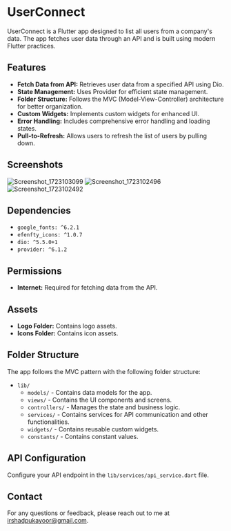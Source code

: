 # UserConnect

UserConnect is a Flutter app designed to list all users from a company's data. The app fetches user data through an API and is built using modern Flutter practices.

## Features

- **Fetch Data from API:** Retrieves user data from a specified API using Dio.
- **State Management:** Uses Provider for efficient state management.
- **Folder Structure:** Follows the MVC (Model-View-Controller) architecture for better organization.
- **Custom Widgets:** Implements custom widgets for enhanced UI.
- **Error Handling:** Includes comprehensive error handling and loading states.
- **Pull-to-Refresh:** Allows users to refresh the list of users by pulling down.

## Screenshots


![Screenshot_1723103099](https://github.com/user-attachments/assets/e953af64-4fb2-4e57-bd74-9c5c62dbf483)
![Screenshot_1723102496](https://github.com/user-attachments/assets/21cb5545-96e2-4fef-a6bb-68e32ed7945e)
![Screenshot_1723102492](https://github.com/user-attachments/assets/4ad921d4-e573-4e30-af32-2a25edf6f77e)

## Dependencies

- `google_fonts: ^6.2.1`
- `efenfty_icons: ^1.0.7`
- `dio: ^5.5.0+1`
- `provider: ^6.1.2`

## Permissions

- **Internet:** Required for fetching data from the API.

## Assets

- **Logo Folder:** Contains logo assets.
- **Icons Folder:** Contains icon assets.


## Folder Structure

The app follows the MVC pattern with the following folder structure:

- `lib/`
  - `models/` - Contains data models for the app.
  - `views/` - Contains the UI components and screens.
  - `controllers/` - Manages the state and business logic.
  - `services/` - Contains services for API communication and other functionalities.
  - `widgets/` - Contains reusable custom widgets.
  - `constants/` - Contains constant values.


## API Configuration

Configure your API endpoint in the `lib/services/api_service.dart` file.

## Contact

For any questions or feedback, please reach out to me at [irshadpukayoor@gmail.com](mailto:irshadpukayoor@gmail.com).

